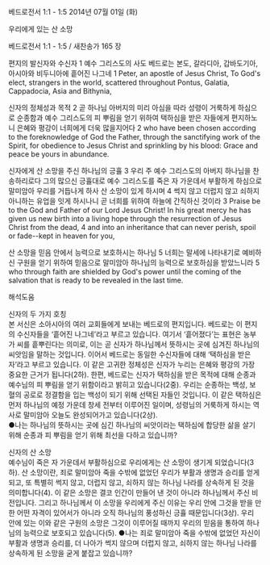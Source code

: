 베드로전서 1:1 - 1:5 
2014년 07월 01일 (화)

우리에게 있는 산 소망



베드로전서 1:1 - 1:5 / 새찬송가 165 장


편지의 발신자와 수신자
1 예수 그리스도의 사도 베드로는 본도, 갈라디아, 갑바도기아, 아시아와 비두니아에 흩어진 나그네
1 Peter, an apostle of Jesus Christ, To God's elect, strangers in the world, scattered throughout Pontus, Galatia, Cappadocia, Asia and Bithynia,   

신자의 정체성과 목적
2 곧 하나님 아버지의 미리 아심을 따라 성령이 거룩하게 하심으로 순종함과 예수 그리스도의 피 뿌림을 얻기 위하여 택하심을 받은 자들에게 편지하노니 은혜와 평강이 너희에게 더욱 많을지어다
2 who have been chosen according to the foreknowledge of God the Father, through the sanctifying work of the Spirit, for obedience to Jesus Christ and sprinkling by his blood: Grace and peace be yours in abundance.

신자에게 산 소망을 주신 하나님의 긍휼
3 우리 주 예수 그리스도의 아버지 하나님을 찬송하리로다 그의 많으신 긍휼대로 예수 그리스도를 죽은 자 가운데서 부활하게 하심으로 말미암아 우리를 거듭나게 하사 산 소망이 있게 하시며 4 썩지 않고 더럽지 않고 쇠하지 아니하는 유업을 잇게 하시나니 곧 너희를 위하여 하늘에 간직하신 것이라
3 Praise be to the God and Father of our Lord Jesus Christ! In his great mercy he has given us new birth into a living hope through the resurrection of Jesus Christ from the dead, 4 and into an inheritance that can never perish, spoil or fade--kept in heaven for you,   

산 소망을 믿음 안에서 능력으로 보호하시는 하나님
5 너희는 말세에 나타내기로 예비하신 구원을 얻기 위하여 믿음으로 말미암아 하나님의 능력으로 보호하심을 받았느니라
5 who through faith are shielded by God's power until the coming of the salvation that is ready to be revealed in the last time.

해석도움





신자의 두 가지 호칭  
본 서신은 소아시아의 여러 교회들에게 보내는 베드로의 편지입니다. 베드로는 이 편지의 수신자들을 ‘흩어진 나그네’라고 부르고 있습니다. 여기서 ‘흩어졌다’는 표현은 농부가 씨를 흩뿌린다는 의미로, 이는 곧 신자가 하나님께서 뜻하시는 곳에 심겨진 하나님의 씨앗임을 말하는 것입니다. 이어서 베드로는 동일한 수신자들에 대해 ‘택하심을 받은 자’라고 부르고 있습니다. 이 같은 고귀한 정체성은 신자가 누리는 은혜와 평강의 가장 중요한 근거가 됩니다(2하). 한편, 베드로는 신자가 택하심을 받은 목적에 대해 순종과 예수님의 피 뿌림을 얻기 위함이라고 밝히고 있습니다(2중). 우리는 순종하는 백성, 보혈의 공로로 정결함을 입는 백성이 되기 위해 선택된 자들인 것입니다. 이 같은 택하심은 먼저 하나님의 예정 가운데 창세 전부터 이루어진 일이며, 성령님의 거룩하게 하시는 역사로 말미암아 오늘도 완성되어가고 있습니다(2상).   
●나는 하나님의 뜻하시는 곳에 심긴 하나님의 씨앗이라는 택하심에 합당한 삶을 살기 위해 순종과 피 뿌림을 얻기 위해 최선을 다하고 있습니까?  

신자의 산 소망  
예수님이 죽은 자 가운데서 부활하심으로 우리에게는 산 소망이 생기게 되었습니다(3하). 산 소망이란, 죄로 말미암아 죽을 수밖에 없었던 우리가 부활과 생명과 승리를 얻게 되고, 또 특별히 썩지 않고, 더럽지 않고, 쇠하지 않는 하나님 나라를 상속하게 된 것을 의미합니다(4). 이 같은 소망은 결코 인간이 만들어 낸 것이 아니라 하나님께서 주신 비전입니다. 그리고 하나님께서 이 소망을 우리에게 주신 이유는 우리 안에 그것을 받을 만한 어떤 자격이 있어서가 아니라 오직 하나님의 풍성하신 긍휼 때문입니다(3상). 우리 안에 있는 이와 같은 구원의 소망은 그것이 이루어질 때까지 우리의 믿음을 통하여 하나님의 능력으로 보호되고 있습니다(5). 
●나는 죄로 말미암아 죽을 수밖에 없었던 자신이 부활과 생명과 승리를, 더 나아가 썩지 않으며 더럽지 않고, 쇠하지 않는 하나님 나라를 상속하게 된 소망을 굳게 붙잡고 있습니까?